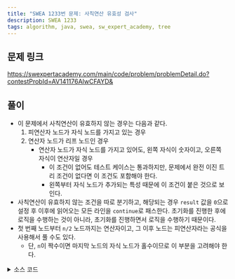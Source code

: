 ```yaml
---
title: "SWEA 1233번 문제: 사칙연산 유효성 검사"
description: SWEA 1233
tags: algorithm, java, swea, sw_expert_academy, tree
---
```


## 문제 링크

https://swexpertacademy.com/main/code/problem/problemDetail.do?contestProbId=AV141176AIwCFAYD&

## 풀이

- 이 문제에서 사칙연산이 유효하지 않는 경우는 다음과 같다.
   1. 피연산자 노드가 자식 노드를 가지고 있는 경우
   2. 연산자 노드가 리프 노드인 경우
      - 연산자 노드가 자식 노드를 가지고 있어도, 왼쪽 자식이 숫자이고, 오른쪽 자식이 연산자일 경우
        - 이 조건이 없어도 테스트 케이스는 통과하지만, 문제에서 완전 이진 트리 조건이 없다면 이 조건도 포함해야 한다.
        - 왼쪽부터 자식 노드가 추가되는 특성 때문에 이 조건이 붙은 것으로 보인다.
- 사칙연산이 유효하지 않는 조건을 따로 분기하고, 해당되는 경우 `result` 값을 `0`으로 설정 후 이후에 읽어오는 모든 라인을 `continue`로 패스한다. 초기화를 진행한 후에 로직을 수행하는 것이 아니라, 초기화를 진행하면서 로직을 수행하기 때문이다.
- 첫 번째 노드부터 `n/2` 노드까지는 연산자이고, 그 이후 노드는 피연산자라는 공식을 사용해서 풀 수도 있다.
  - 단, `n`이 짝수이면 마지막 노드의 자식 노드가 홀수이므로 이 부분을 고려해야 한다.

<details>
<summary>소스 코드</summary>
<div markdown="1">

```java
import java.io.BufferedReader;
import java.io.IOException;
import java.io.InputStreamReader;
import java.util.Arrays;
import java.util.HashSet;
import java.util.Set;
import java.util.StringTokenizer;

/**
 * SW Expert Academy 1233번 문제: 사칙연산 유효성 검사
 */
public class Solution {
    public static void main(String[] args) throws IOException {
        BufferedReader br = new BufferedReader(new InputStreamReader(System.in));
        StringTokenizer st;
        
        int T = 10;
        Set<Character> operand = new HashSet<>(Arrays.asList('+', '-', '*', '/'));
      
        for (int tc = 1; tc <= T; tc++) {
            int n = Integer.parseInt(br.readLine());
            int result = 1;
            
            for (int i = 1; i <= n; i++) {
                // 이미 계산이 불가능하다고 판단된 경우 루프가 끝날 때까지 라인 읽기만 수행
                if (result == 0) {
                    br.readLine();
                    continue;
                }
                
                st = new StringTokenizer(br.readLine());
                st.nextToken();
                char op = st.nextToken().charAt(0);
                
                if (st.hasMoreTokens()) {
                    // 서브 트리의 루트 노드가 피연산자일 경우 0
                    if (!operand.contains(op)) {
                        result = 0;
                        continue;
                    }
                    char left = st.nextToken().charAt(0);
                    
                    // 자식 노드가 하나만 있는 경우 0
                    if (!st.hasMoreTokens()) {
                        result = 0;
                        continue;
                    }
                    char right = st.nextToken().charAt(0);
                    
                    // 왼쪽 자식 노드가 숫자이고, 오른쪽 자식 노드가 연산자이면 0
                    if (!operand.contains(left) && operand.contains(right)) {
                        result = 0;
                    }
                } else {
                    // 리프 노드가 연산자일 경우 0
                    if (operand.contains(op)) {
                        result = 0;
                        continue;
                    }
                }
            }
          
            System.out.println("#" + tc + " " + result);
        }
      
        br.close();
    }
}
```

</div>
</details>
